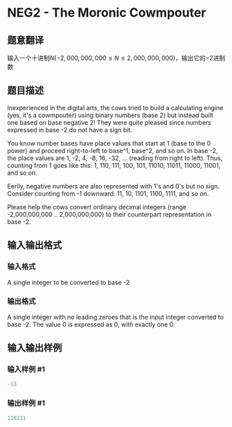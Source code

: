 # NEG2 - The Moronic Cowmpouter

## 题意翻译

输入一个十进制$N(-2,000,000,000\le N\le 2,000,000,000)$，输出它的$-2$进制数

## 题目描述

Inexperienced in the digital arts, the cows tried to build a calculating engine (yes, it's a cowmpouter) using binary numbers (base 2) but instead built one based on base negative 2! They were quite pleased since numbers expressed in base -2 do not have a sign bit.

You know number bases have place values that start at 1 (base to the 0 power) and proceed right-to-left to base^1, base^2, and so on. In base -2, the place values are 1, -2, 4, -8, 16, -32, ... (reading from right to left). Thus, counting from 1 goes like this: 1, 110, 111, 100, 101, 11010, 11011, 11000, 11001, and so on.

Eerily, negative numbers are also represented with 1's and 0's but no sign. Consider counting from -1 downward: 11, 10, 1101, 1100, 1111, and so on.

Please help the cows convert ordinary decimal integers (range -2,000,000,000 .. 2,000,000,000) to their counterpart representation in base -2.

## 输入输出格式

### 输入格式

A single integer to be converted to base -2

### 输出格式

A single integer with no leading zeroes that is the input integer converted to base -2. The value 0 is expressed as 0, with exactly one 0.

## 输入输出样例

### 输入样例 #1

```cpp
-13
```


### 输出样例 #1

```cpp
110111
```


